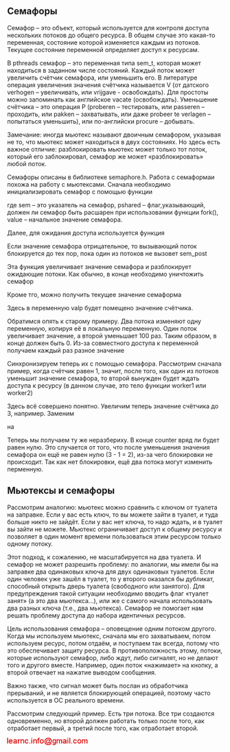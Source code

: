 ## Семафоры

Семафор – это объект, который используется для контроля доступа нескольких потоков до общего ресурса. В общем случае это какая-то 
переменная, состояние которой изменяется каждым из потоков. 
Текущее состояние переменной определяет доступ к ресурсам.

В pthreads семафор – это переменная типа sem_t, которая может находиться в заданном числе состояний. Каждый поток 
может увеличить счётчик 
семафора, или уменьшить его. В литературе операция увеличения значения счётчика называется  V (от датского verhogen – увеличивать, или 
vrijgave - освобождать). Для простоты можно запоминать как английское vacate (освобождать). Уменьшение счётчика – это  операция P 
(proberen – тестировать, или passeren – проходить, или pakken – захватывать, или даже probeer te verlagen – попытаться уменьшить), 
или по-английски procure – добывать.

Замечание: иногда мьютекс называют двоичным семафором, указывая не то, что мьютекс может находиться в двух состояниях. Но здесь есть важное отличие: 
разблокировать мьютекс может только тот поток, который его заблокировал, семафор же может «разблокировать» любой поток.

Семафоры описаны в библиотеке semaphore.h. Работа с семаформаи похожа на работу с мьютексами. Сначала необходимо инициализировать семафор с 
помощью функции

где sem – это указатель на семафор, pshared – флаг,указывающий, должен ли семафор быть расшарен при 
использовании функции fork(), 
value – начальное значение семафора.

Далее, для ожидания  доступа используется функция

Если значение семафора отрицательное, то вызывающий поток блокируется до тех пор, пока один из потоков не вызовет sem_post

Эта функция увеличивает значение семафора и разблокирует ожидающие потоки. Как обычно, в конце необходимо уничтожить семафор

Кроме тго, можно получить текущее значение семаформа

Здесь в переменную valp будет помещено значение счётчика.

Обратимся опять к старому примеру. Два потока изменяют одну переменную, копируя её в локальную переменную. Один поток 
увеличивает значение, а второй уменьшает 100 раз. Таким образом, в конце должен быть 0. Из-за совместного доступа к переменной 
получаем каждый раз разное значение

Синхронизируем теперь их с помощью семафора. Рассмотрим сначала пример, когда счётчик равен 1, значит, после того, 
как один из потоков уменьшит значение семафора, то второй вынужден будет ждать доступа к ресурсу (в данном случае, это тело функции 
worker1 или worker2)

Здесь всё совершено понятно. Увеличим теперь значение счётчика до 3, например. Заменим

на

Теперь мы получаем ту же неразбериху. В конце counter вряд ли будет равен нулю. Это случается от того, что после 
уменьшения значения семафора он ещё не равен нулю (3 - 1 = 2), из-за чего блокировки не происходит. Так как нет блокировки, ещё два
потока могут изменить перменную.

## Мьютексы и семафоры

Рассмотрим аналогию: мьютекс можно сравнить с ключом от туалета на заправке. Если у вас есть ключ, то вы можете зайти в туалет, и туда больше никто не зайдёт. Если у вас нет ключа, то надо ждать, и в туалет вы зайти не можете. Мьютекс ограничивает доступ к общему ресурсу и позволяет в один момент времени пользоваться этим ресурсом только одному потоку.

Этот подход, к сожалению, не масштабируется на два туалета. И семафор не может разрешить проблему: по аналогии, мы имели бы на заправке два одинаковых ключа для двух одинаковых туалетов. Если один человек уже зашёл в туалет, то у второго оказался бы дубликат, способный открыть дверь туалета (свободного или занятого). Для предупреждения такой ситуации необходимо вводить флаг «туалет занят» (а это два мьютекса…), или же с самого начала использовать два разных ключа (т.е., два мьютекса). Семафор не помогает нам решать проблему доступа до набора идентичных ресурсов.

Цель использования семафора – оповещение одним потоком другого. Когда мы используем мьютекс, сначала мы его захватываем, 
потом используем ресурс, потом отдаём, и поступаем так всегда, потому что это обеспечивает защиту ресурса. 
В противоположность этому, потоки, которые используют семафор, либо ждут, либо сигналят, но не делают того и другого вместе. 
Например, один поток «нажимает» на кнопку, а второй отвечает на нажатие выводом сообщения.

Важно также, что сигнал может быть послан из обработчика прерываний, и не является блокирующей операцией, поэтому часто используется в ОС реального времени.

Рассмотрим следующий пример. Есть три потока. Все три создаются одновременно, но второй  должен работать только после того, как отработает 
первый, а третий после того, как отработает второй.

![mail.png](../images/mail.png)


